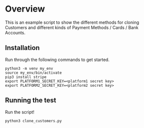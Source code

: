 # Overview

This is an example script to show the different methods for cloning Customers and different kinds of Payment Methods / Cards / Bank Accounts.

## Installation

Run through the following commands to get started.
```
python3 -m venv my_env
source my_env/bin/activate
pip3 install stripe
export PLATFORM1_SECRET_KEY=<platform1 secret key>
export PLATFORM2_SECRET_KEY=<platform2 secret key>
```

## Running the test

Run the script!
```
python3 clone_customers.py
```
